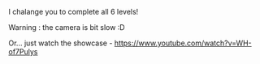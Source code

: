 I chalange you to complete all 6 levels!


Warning : the camera is bit slow :D 



Or... just watch the showcase - https://www.youtube.com/watch?v=WH-of7Pulys
